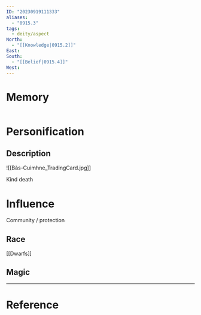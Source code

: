 ```yaml
---
ID: "20230919111333"
aliases:
  - "0915.3"
tags:
  - deity/aspect
North:
  - "[[Knowledge|0915.2]]"
East: 
South:
  - "[[Belief|0915.4]]"
West:
---
```

# Memory

```toc
```

# Personification



## Description

![[Bàs-Cuimhne_TradingCard.jpg]]

Kind death

# Influence

Community / protection

## Race

[[Dwarfs]]

## Magic

---
# Reference